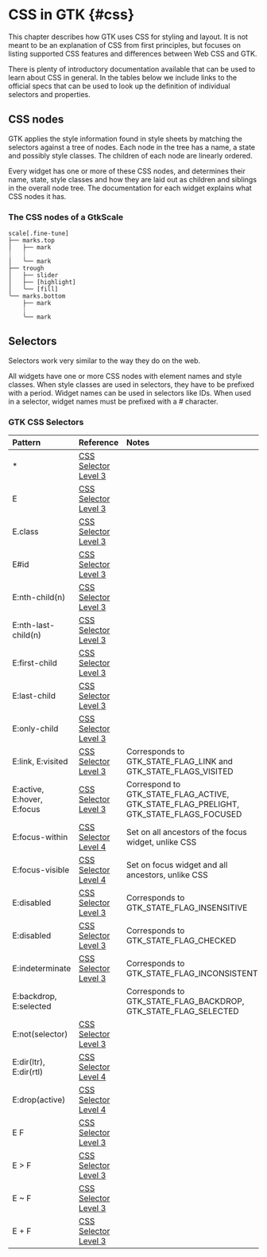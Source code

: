 # CSS in GTK {#css}

This chapter describes how GTK uses CSS for styling and layout. 
It is not meant to be an explanation of CSS from first principles,
but focuses on listing supported CSS features and differences
between Web CSS and GTK.

There is plenty of introductory documentation available that
can be used to learn about CSS in general. In the tables below
we include links to the official specs that can be used to look
up the definition of individual selectors and properties.

## CSS nodes

GTK applies the style information found in style sheets by matching
the selectors against a tree of nodes. Each node in the tree has a
name, a state and possibly style classes. The children of each node
are linearly ordered.

Every widget has one or more of these CSS nodes, and determines their
name, state, style classes and how they are laid out as children and
siblings in the overall node tree. The documentation for each widget
explains what CSS nodes it has.

### The CSS nodes of a GtkScale

```
scale[.fine-tune]
├── marks.top
│   ├── mark
┊   ┊
│   ╰── mark
├── trough
│   ├── slider
│   ├── [highlight]
│   ╰── [fill]
╰── marks.bottom
    ├── mark
    ┊
    ╰── mark
```

## Selectors

Selectors work very similar to the way they do on the web.

All widgets have one or more CSS nodes with element names and style
classes. When style classes are used in selectors, they have to be prefixed
with a period. Widget names can be used in selectors like IDs. When used
in a selector, widget names must be prefixed with a &num; character.

### GTK CSS Selectors

| Pattern | Reference | Notes |
|:--------|:----------|:------|
| *       | [CSS Selector Level 3](https://www.w3.org/TR/css3-selectors/#universal-selector) | |
| E       | [CSS Selector Level 3](https://www.w3.org/TR/css3-selectors/#type-selectors) | |
| E.class | [CSS Selector Level 3](https://www.w3.org/TR/css3-selectors/#class-html) | |
| E#id    | [CSS Selector Level 3](https://www.w3.org/TR/css3-selectors/#id-selectors) | |
| E:nth-child(n) | [CSS Selector Level 3](https://www.w3.org/TR/css3-selectors/#structural-pseudos) | |
| E:nth-last-child(n) | [CSS Selector Level 3](https://www.w3.org/TR/css3-selectors/#structural-pseudos) | |
| E:first-child | [CSS Selector Level 3](https://www.w3.org/TR/css3-selectors/#structural-pseudos) | |
| E:last-child | [CSS Selector Level 3](https://www.w3.org/TR/css3-selectors/#structural-pseudos) | |
| E:only-child | [CSS Selector Level 3](https://www.w3.org/TR/css3-selectors/#structural-pseudos) | |
| E:link, E:visited | [CSS Selector Level 3](https://www.w3.org/TR/css3-selectors/#link) | Corresponds to GTK_STATE_FLAG_LINK and GTK_STATE_FLAGS_VISITED |
| E:active, E:hover, E:focus | [CSS Selector Level 3](https://www.w3.org/TR/css3-selectors/#useraction-pseudos) | Correspond to GTK_STATE_FLAG_ACTIVE, GTK_STATE_FLAG_PRELIGHT, GTK_STATE_FLAGS_FOCUSED |
| E:focus-within | [CSS Selector Level 4](https://drafts.csswg.org/selectors/#focus-within-pseudo) | Set on all ancestors of the focus widget, unlike CSS |
| E:focus-visible | [CSS Selector Level 4](https://drafts.csswg.org/selectors/#focus-within-pseudo) | Set on focus widget and all ancestors, unlike CSS |
| E:disabled | [CSS Selector Level 3](https://www.w3.org/TR/css3-selectors/#UIstates) | Corresponds to GTK_STATE_FLAG_INSENSITIVE |
| E:disabled | [CSS Selector Level 3](https://www.w3.org/TR/css3-selectors/#UIstates) | Corresponds to GTK_STATE_FLAG_CHECKED |
| E:indeterminate | [CSS Selector Level 3](https://www.w3.org/TR/css3-selectors/#indeterminate) | Corresponds to GTK_STATE_FLAG_INCONSISTENT |
| E:backdrop, E:selected | | Corresponds to GTK_STATE_FLAG_BACKDROP, GTK_STATE_FLAG_SELECTED |
| E:not(selector) | [CSS Selector Level 3](https://www.w3.org/TR/css3-selectors/#negation) | |
| E:dir(ltr), E:dir(rtl) | [CSS Selector Level 4](https://drafts.csswg.org/selectors/#the-dir-pseudo) | |
| E:drop(active) | [CSS Selector Level 4](https://drafts.csswg.org/selectors/#drag-pseudos) | |
| E F | [CSS Selector Level 3](https://www.w3.org/TR/css3-selectors/#descendent-combinators) | |
| E > F | [CSS Selector Level 3](https://www.w3.org/TR/css3-selectors/#child-combinators) | |
| E ~ F | [CSS Selector Level 3](https://www.w3.org/TR/css3-selectors/#general-sibling-combinators) | |
| E + F | [CSS Selector Level 3](https://www.w3.org/TR/css3-selectors/#adjacent-sibling-combinators) | |
